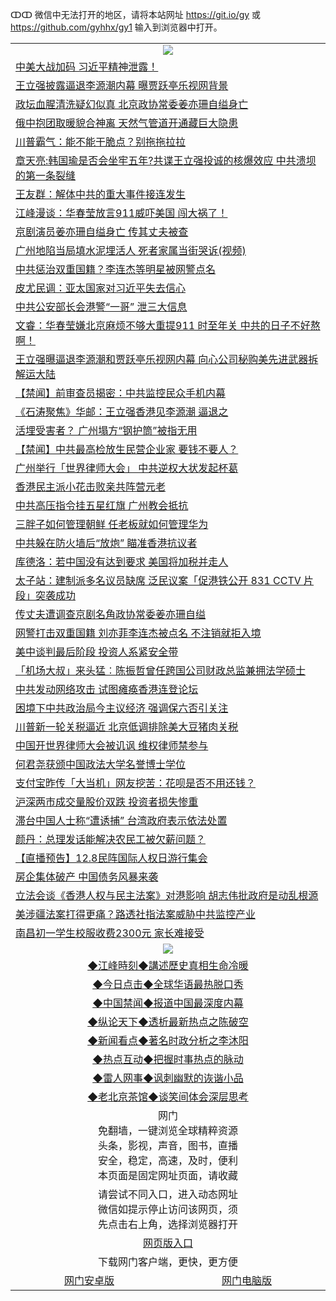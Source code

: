 ↀↀ 微信中无法打开的地区，请将本站网址 https://git.io/gy 或 https://github.com/gyhhx/gy1 输入到浏览器中打开。 

 <table>

  <tr>
    <td colspan="2" align=center><img src="https://cdn.jsdelivr.net/gh/gyoupiodf/im1/20190822-2.jpg"></td>
 </tr>
<tr><td colspan="2" align="left"><a href="https://xball.casa/oo.aspx?name=c1103925&key=eqxowaguscvmxdgc&from=gy">中美大战加码 习近平精神泄露！</a></td></tr>
<tr><td colspan="2" align="left"><a href="https://xball.casa/oo.aspx?name=c1103939&key=eqxowaguscvmxdgc&from=gy">王立强披露逼退李源潮内幕 曝贾跃亭乐视网背景</a></td></tr>
<tr><td colspan="2" align="left"><a href="https://xball.casa/oo.aspx?name=c1103966&key=eqxowaguscvmxdgc&from=gy">政坛血腥清洗疑幻似真 北京政协常委姜亦珊自缢身亡</a></td></tr>
<tr><td colspan="2" align="left"><a href="https://xball.casa/oo.aspx?name=c1103969&key=eqxowaguscvmxdgc&from=gy">俄中抱团取暖貌合神离 天然气管道开通藏巨大隐患</a></td></tr>
<tr><td colspan="2" align="left"><a href="https://xball.casa/oo.aspx?name=c1103945&key=eqxowaguscvmxdgc&from=gy">川普霸气：能不能干脆点？别拖拖拉拉</a></td></tr>
<tr><td colspan="2" align="left"><a href="https://xball.casa/oo.aspx?name=c1103967&key=eqxowaguscvmxdgc&from=gy">章天亮:韩国瑜是否会坐牢五年?共谍王立强投诚的核爆效应 中共溃坝的第一条裂缝</a></td></tr>
<tr><td colspan="2" align="left"><a href="https://xball.casa/oo.aspx?name=c1103913&key=eqxowaguscvmxdgc&from=gy">王友群：解体中共的重大事件接连发生</a></td></tr>
<tr><td colspan="2" align="left"><a href="https://xball.casa/oo.aspx?name=c1103934&key=eqxowaguscvmxdgc&from=gy">江峰漫谈：华春莹放言911威吓美国 闯大祸了！</a></td></tr>
<tr><td colspan="2" align="left"><a href="https://xball.casa/oo.aspx?name=c1103887&key=eqxowaguscvmxdgc&from=gy">京剧演员姜亦珊自缢身亡 传其丈夫被查</a></td></tr>
<tr><td colspan="2" align="left"><a href="https://xball.casa/oo.aspx?name=c1103891&key=eqxowaguscvmxdgc&from=gy">广州地陷当局填水泥埋活人 死者家属当街哭诉(视频)</a></td></tr>
<tr><td colspan="2" align="left"><a href="https://xball.casa/oo.aspx?name=c1103952&key=eqxowaguscvmxdgc&from=gy">中共惩治双重国籍？李连杰等明星被网警点名</a></td></tr>
<tr><td colspan="2" align="left"><a href="https://xball.casa/oo.aspx?name=c1103978&key=eqxowaguscvmxdgc&from=gy">皮尤民调：亚太国家对习近平失去信心</a></td></tr>
<tr><td colspan="2" align="left"><a href="https://xball.casa/oo.aspx?name=c1103953&key=eqxowaguscvmxdgc&from=gy">中共公安部长会港警“一哥” 泄三大信息</a></td></tr>
<tr><td colspan="2" align="left"><a href="https://xball.casa/oo.aspx?name=c1103933&key=eqxowaguscvmxdgc&from=gy">文睿：华春莹嫌北京麻烦不够大重提911 时至年关 中共的日子不好熬啊！</a></td></tr>
<tr><td colspan="2" align="left"><a href="https://xball.casa/oo.aspx?name=c1103957&key=eqxowaguscvmxdgc&from=gy">王立强曝逼退李源潮和贾跃亭乐视网内幕 向心公司秘购美先进武器拆解运大陆</a></td></tr>
<tr><td colspan="2" align="left"><a href="https://xball.casa/oo.aspx?name=c1103955&key=eqxowaguscvmxdgc&from=gy">【禁闻】前审查员揭密：中共监控民众手机内幕</a></td></tr>
<tr><td colspan="2" align="left"><a href="https://xball.casa/oo.aspx?name=c1103941&key=eqxowaguscvmxdgc&from=gy">《石涛聚焦》华邮：王立强香港见李源潮 逼退之</a></td></tr>
<tr><td colspan="2" align="left"><a href="https://xball.casa/oo.aspx?name=c1103997&key=eqxowaguscvmxdgc&from=gy">活埋受害者？ 广州塌方“钢护筒”被指无用</a></td></tr>
<tr><td colspan="2" align="left"><a href="https://xball.casa/oo.aspx?name=c1103972&key=eqxowaguscvmxdgc&from=gy">【禁闻】中共最高检放生民营企业家 要钱不要人？</a></td></tr>
<tr><td colspan="2" align="left"><a href="https://xball.casa/oo.aspx?name=c1103985&key=eqxowaguscvmxdgc&from=gy">广州举行「世界律师大会」 中共逆权大状发起杯葛</a></td></tr>
<tr><td colspan="2" align="left"><a href="https://xball.casa/oo.aspx?name=c1103980&key=eqxowaguscvmxdgc&from=gy">香港民主派小花击败亲共阵营元老</a></td></tr>
<tr><td colspan="2" align="left"><a href="https://xball.casa/oo.aspx?name=c1103975&key=eqxowaguscvmxdgc&from=gy">中共高压指令挂五星红旗 广州教会抵抗</a></td></tr>
<tr><td colspan="2" align="left"><a href="https://xball.casa/oo.aspx?name=c1104005&key=eqxowaguscvmxdgc&from=gy">三胖子如何管理朝鲜 任老板就如何管理华为</a></td></tr>
<tr><td colspan="2" align="left"><a href="https://xball.casa/oo.aspx?name=c1103996&key=eqxowaguscvmxdgc&from=gy">中共躲在防火墙后“放炮” 瞄准香港抗议者</a></td></tr>
<tr><td colspan="2" align="left"><a href="https://xball.casa/oo.aspx?name=c1103895&key=eqxowaguscvmxdgc&from=gy">库德洛：若中国没有达到要求 美国将加税并走人</a></td></tr>
<tr><td colspan="2" align="left"><a href="https://xball.casa/oo.aspx?name=c1103961&key=eqxowaguscvmxdgc&from=gy">太子站：建制派多名议员缺席 泛民议案「促港铁公开 831 CCTV 片段」突袭成功</a></td></tr>
<tr><td colspan="2" align="left"><a href="https://xball.casa/oo.aspx?name=c1103924&key=eqxowaguscvmxdgc&from=gy">传丈夫遭调查京剧名角政协常委姜亦珊自缢</a></td></tr>
<tr><td colspan="2" align="left"><a href="https://xball.casa/oo.aspx?name=c1103944&key=eqxowaguscvmxdgc&from=gy">网警打击双重国籍 刘亦菲李连杰被点名 不注销就拒入境</a></td></tr>
<tr><td colspan="2" align="left"><a href="https://xball.casa/oo.aspx?name=c1103958&key=eqxowaguscvmxdgc&from=gy">美中谈判最后阶段 投资人系紧安全带</a></td></tr>
<tr><td colspan="2" align="left"><a href="https://xball.casa/oo.aspx?name=c1103982&key=eqxowaguscvmxdgc&from=gy">「机场大叔」来头猛︰陈振哲曾任跨国公司财政总监兼拥法学硕士</a></td></tr>
<tr><td colspan="2" align="left"><a href="https://xball.casa/oo.aspx?name=c1103910&key=eqxowaguscvmxdgc&from=gy">中共发动网络攻击 试图瘫痪香港连登论坛</a></td></tr>
<tr><td colspan="2" align="left"><a href="https://xball.casa/oo.aspx?name=c1103923&key=eqxowaguscvmxdgc&from=gy">困境下中共政治局今主议经济 强调保六否引关注</a></td></tr>
<tr><td colspan="2" align="left"><a href="https://xball.casa/oo.aspx?name=c1103914&key=eqxowaguscvmxdgc&from=gy">川普新一轮关税逼近 北京低调排除美大豆猪肉关税</a></td></tr>
<tr><td colspan="2" align="left"><a href="https://xball.casa/oo.aspx?name=c1103889&key=eqxowaguscvmxdgc&from=gy">中国开世界律师大会被讥讽 维权律师禁参与</a></td></tr>
<tr><td colspan="2" align="left"><a href="https://xball.casa/oo.aspx?name=c1103963&key=eqxowaguscvmxdgc&from=gy">何君尧获颁中国政法大学名誉博士学位</a></td></tr>
<tr><td colspan="2" align="left"><a href="https://xball.casa/oo.aspx?name=c1103907&key=eqxowaguscvmxdgc&from=gy">支付宝昨传「大当机」网友挖苦：花呗是否不用还钱？</a></td></tr>
<tr><td colspan="2" align="left"><a href="https://xball.casa/oo.aspx?name=c1103936&key=eqxowaguscvmxdgc&from=gy">沪深两市成交量股价双跌 投资者损失惨重</a></td></tr>
<tr><td colspan="2" align="left"><a href="https://xball.casa/oo.aspx?name=c1103947&key=eqxowaguscvmxdgc&from=gy">滞台中国人士称“遭诱捕” 台湾政府表示依法处置</a></td></tr>
<tr><td colspan="2" align="left"><a href="https://xball.casa/oo.aspx?name=c1103929&key=eqxowaguscvmxdgc&from=gy">颜丹：总理发话能解决农民工被欠薪问题？</a></td></tr>
<tr><td colspan="2" align="left"><a href="https://xball.casa/oo.aspx?name=c1103968&key=eqxowaguscvmxdgc&from=gy">【直播预告】12.8民阵国际人权日游行集会</a></td></tr>
<tr><td colspan="2" align="left"><a href="https://xball.casa/oo.aspx?name=c1103919&key=eqxowaguscvmxdgc&from=gy">房企集体破产 中国债务风暴来袭</a></td></tr>
<tr><td colspan="2" align="left"><a href="https://xball.casa/oo.aspx?name=c1103981&key=eqxowaguscvmxdgc&from=gy">立法会谈《香港人权与民主法案》对港影响 胡志伟批政府是动乱根源</a></td></tr>
<tr><td colspan="2" align="left"><a href="https://xball.casa/oo.aspx?name=c1103922&key=eqxowaguscvmxdgc&from=gy">美涉疆法案打得更痛？路透社指法案威胁中共监控产业</a></td></tr>
<tr><td colspan="2" align="left"><a href="https://url.cn/5pHDGzc">南昌初一学生校服收费2300元 家长难接受</a></td></tr>

 
 <tr>
   <td colspan="2" align=center><img src="https://cdn.jsdelivr.net/gh/gyoupiodf/im1/jf-1.jpg"></td>
  </tr>
   <tr>
   <td colspan="2" align=center> 
<a href="https://xball.casa/oo.aspx?name=c922850&key=eqxowaguscvmxdgc&from=gy&tag=9877">◆江峰時刻◆講述歷史真相生命冷暖</a><br/>
    </td>
  </tr>
   <tr>
   <td colspan="2" align=center> 
<a href="https://xball.casa/oo.aspx?name=c816850&key=eqxowaguscvmxdgc&from=gy&tag=9877">◆今日点击◆全球华语最热脱口秀</a><br/>
    </td>
  </tr>
  <tr>
  <td colspan="2" align=center>
<a href="https://xball.casa/oo.aspx?name=c816860&key=eqxowaguscvmxdgc&from=gy&tag=99733110">◆中国禁闻◆报道中国最深度内幕</a><br/>
   </tr>
  <tr>
     <td colspan="2" align=center>
<a href="https://xball.casa/oo.aspx?name=c816855&key=eqxowaguscvmxdgc&from=gy&tag=997110">◆纵论天下◆透析最新热点之陈破空</a><br/>
   </tr>
   <tr>
      <td colspan="2" align=center>
<a href="https://xball.casa/oo.aspx?name=c838308&key=eqxowaguscvmxdgc&from=gy&tag=9973110">◆新闻看点◆著名时政分析之李沐阳</a><br/>
   </tr>
   <tr>
     <td colspan="2" align=center>
<a href="https://xball.casa/oo.aspx?name=c816852&key=eqxowaguscvmxdgc&from=gy&tag=9733110">◆热点互动◆把握时事热点的脉动</a><br/>
   </tr>
   <tr>
      <td colspan="2" align=center>
<a href="https://xball.casa/oo.aspx?name=c816694&key=eqxowaguscvmxdgc&from=gy&tag=93310">◆雷人网事◆讽刺幽默的诙谐小品</a><br/>
   </tr>
   <tr>
    <td colspan="2" align=center>
<a href="https://xball.casa/oo.aspx?name=c816650&key=eqxowaguscvmxdgc&from=gy&tag=9973110">◆老北京茶馆◆谈笑间体会深层思考</a><br/>
   </tr>
<tr>
    <td colspan="2" align="center">网门<br/>免翻墙，一键浏览全球精粹资源<br/>头条，影视，声音，图书，直播<br/>安全，稳定，高速，及时，便利<br/>本页面是固定网址页面，请收藏</td>
  <tr>
  <tr>
    <td colspan="2" align="center">请尝试不同入口，进入动态网址<br/>微信如提示停止访问该网页，须<br/>先点击右上角，选择浏览器打开</td>
  <tr>
  <tr>
    <td colspan="2" align="center"><a href="https://cdn.statically.io/gh/otiny/up/master/show001.htm">网页版入口</a></td>
  </tr>
  <tr>
    <td colspan="2" align="center">下载网门客户端，更快，更方便</td>
  <tr>
  <tr>
    <td align="center"><a href="https://raw.githubusercontent.com/opipe/up/master/oGatea.apk">网门安卓版</a></td>
    <td align="center"><a href="https://raw.githubusercontent.com/opipe/up/master/oGate.zip">网门电脑版</a></td>
  </tr>

</table>

